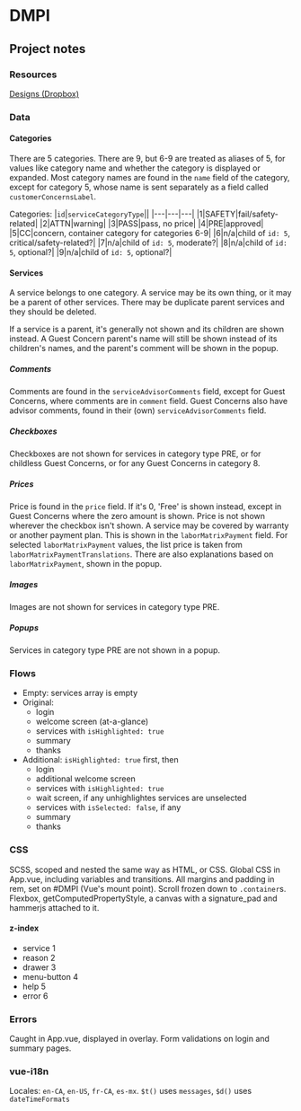 # DMPI

## Project notes

### Resources
[Designs (Dropbox)](https://www.dropbox.com/sh/dy34i2m7is072bx/AACLWvABQESnNiwCz1pkf0CFa?dl=0)

### Data

#### Categories
There are 5 categories. There are 9, but 6-9 are treated as aliases of 5, for values like category name and whether the category is displayed or expanded. Most category names are found in the `name` field of the category, except for category 5, whose name is sent separately as a field called `customerConcernsLabel`.

Categories:
|`id`|`serviceCategoryType`||
|---|---|---|
|1|SAFETY|fail/safety-related|
|2|ATTN|warning|
|3|PASS|pass, no price|
|4|PRE|approved|
|5|CC|concern, container category for categories 6-9|
|6|n/a|child of `id: 5`, critical/safety-related?|
|7|n/a|child of `id: 5`, moderate?|
|8|n/a|child of `id: 5`, optional?|
|9|n/a|child of `id: 5`, optional?|

#### Services
A service belongs to one category. A service may be its own thing, or it may be a parent of other services. There may be duplicate parent services and they should be deleted.

If a service is a parent, it's generally not shown and its children are shown instead. A Guest Concern parent's name will still be shown instead of its children's names, and the parent's comment will be shown in the popup.

##### Comments
Comments are found in the `serviceAdvisorComments` field, except for Guest Concerns, where comments are in `comment` field. Guest Concerns also have advisor comments, found in their (own) `serviceAdvisorComments` field.

##### Checkboxes
Checkboxes are not shown for services in category type PRE, or for childless Guest Concerns, or for any Guest Concerns in category 8.

##### Prices
Price is found in the `price` field. If it's 0, 'Free' is shown instead, except in Guest Concerns where the zero amount is shown. Price is not shown wherever the checkbox isn't shown. A service may be covered by warranty or another payment plan. This is shown in the `laborMatrixPayment` field. For selected `laborMatrixPayment` values, the list price is taken from `laborMatrixPaymentTranslations`. There are also explanations based on `laborMatrixPayment`, shown in the popup.

##### Images
Images are not shown for services in category type PRE. 

##### Popups
Services in category type PRE are not shown in a popup.

### Flows
- Empty: services array is empty
- Original: 
  - login
  - welcome screen (at-a-glance)
  - services with `isHighlighted: true`
  - summary
  - thanks
- Additional: `isHighlighted: true` first, then
  - login
  - additional welcome screen
  - services with `isHighlighted: true`
  - wait screen, if any unhighlightes services are unselected
  - services with `isSelected: false`, if any
  - summary
  - thanks

### CSS
SCSS, scoped and nested the same way as HTML, or CSS.
Global CSS in App.vue, including variables and transitions.
All margins and padding in rem, set on #DMPI (Vue's mount point).
Scroll frozen down to `.container`s.
Flexbox, getComputedPropertyStyle, a canvas with a signature_pad and hammerjs attached to it.

#### z-index
- service 1
- reason 2
- drawer 3
- menu-button 4
- help 5
- error 6

### Errors
Caught in App.vue, displayed in overlay.
Form validations on login and summary pages.

### vue-i18n
Locales: `en-CA`, `en-US`, `fr-CA`, `es-mx`.
`$t()` uses `messages`, `$d()` uses `dateTimeFormats`
